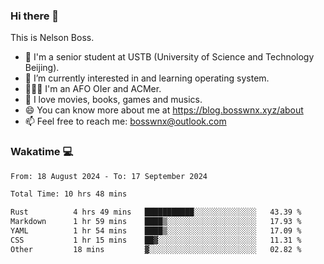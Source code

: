 ### Hi there 👋

<!--
**bosswnx/bosswnx** is a ✨ _special_ ✨ repository because its `README.md` (this file) appears on your GitHub profile.

Here are some ideas to get you started:

- 🔭 I’m currently working on ...
- 🌱 I’m currently learning ...
- 👯 I’m looking to collaborate on ...
- 🤔 I’m looking for help with ...
- 💬 Ask me about ...
- 📫 How to reach me: ...
- 😄 Pronouns: ...
- ⚡ Fun fact: ...
-->

This is Nelson Boss.

- 🏫 I'm a senior student at USTB (University of Science and Technology Beijing).
- 🌱 I’m currently interested in and learning operating system.
- 🧑🏻‍💻 I'm an AFO OIer and ACMer.
- 🥰 I love movies, books, games and musics.
- 😄 You can know more about me at https://blog.bosswnx.xyz/about
- 📫 Feel free to reach me: bosswnx@outlook.com

### Wakatime 💻

<!--START_SECTION:waka-->

```txt
From: 18 August 2024 - To: 17 September 2024

Total Time: 10 hrs 48 mins

Rust          4 hrs 49 mins   ███████████░░░░░░░░░░░░░░   43.39 %
Markdown      1 hr 59 mins    ████▒░░░░░░░░░░░░░░░░░░░░   17.93 %
YAML          1 hr 54 mins    ████▒░░░░░░░░░░░░░░░░░░░░   17.09 %
CSS           1 hr 15 mins    ██▓░░░░░░░░░░░░░░░░░░░░░░   11.31 %
Other         18 mins         ▓░░░░░░░░░░░░░░░░░░░░░░░░   02.82 %
```

<!--END_SECTION:waka-->
